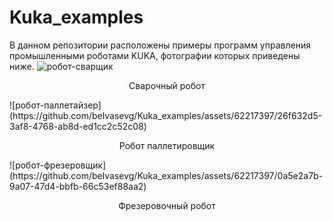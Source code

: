 # Kuka_examples
В данном репозитории расположены примеры программ управления промышленными роботами KUKA, фотографии которых приведены ниже.
![робот-сварщик](https://github.com/belvasevg/Kuka_examples/assets/62217397/1db40027-e39c-45e2-af36-063dd306b83a)
<p style="text-align: center;">Сварочный робот</p>
![робот-паллетайзер](https://github.com/belvasevg/Kuka_examples/assets/62217397/26f632d5-3af8-4768-ab8d-ed1cc2c52c08)
<p style="text-align: center;">Робот паллетировщик</p>
![робот-фрезеровщик](https://github.com/belvasevg/Kuka_examples/assets/62217397/0a5e2a7b-9a07-47d4-bbfb-66c53ef88aa2)
<p style="text-align: center;">Фрезеровочный робот</p>
